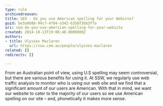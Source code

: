 ```yaml
---
type: rule
archivedreason: 
title: SEO - Do you use American spelling for your Website?
guid: be3a9688-99c7-4704-a342-6358f3bb3ffa
uri: seo-do-you-use-american-spelling-for-your-website
created: 2014-10-13T19:08:40.0000000Z
authors:
- title: Ulysses Maclaren
  url: https://ssw.com.au/people/ulysses-maclaren
related: []
redirects: []

---
```



<p>​From an Australian point of view, using U.S spelling may seem controversial, but there are various benefits for using it. At SSW, we regularly use web traffic analysis to monitor who is using our web site and we find that a significant amount of our users are American. With that in mind, we want our website to cater to the majority of our users so we use American spelling on our site – and, phonetically it makes more sense.​</p>
<br><excerpt class='endintro'></excerpt><br>



